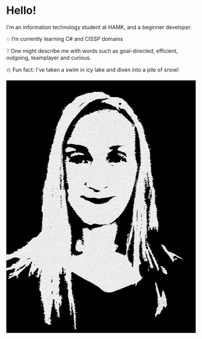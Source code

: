 # Hello!

I'm an information technology student at HAMK, 
and a beginner developer.


:bulb: I’m currently learning C# and CISSP domains

:grey_question: One might describe me with words such as 
goal-directed, efficient, outgoing, teamplayer and curious.

:snowman: Fun fact: I've taken a swim in icy lake and diven into a pile of snow!


<img src="https://raw.githubusercontent.com/sarpendal/sarpendal/master/me_bw.jpg" alt="Black and white picture of Sari">
<img align="right">
                  
<!--
**sarpendal/sarpendal** is a ✨ _special_ ✨ repository because its `README.md` (this file) appears on your GitHub profile.

Here are some ideas to get you started:

- 🔭 I’m currently working on ...
- 🌱 I’m currently learning ...
- 👯 I’m looking to collaborate on ...
- 🤔 I’m looking for help with ...
- 💬 Ask me about ...
- 📫 How to reach me: ...
- 😄 Pronouns: ...
- ⚡ Fun fact: ...
-->
